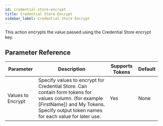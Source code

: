 ```yaml
---
id: credential-store-encrypt
title: Credential Store Encrypt
sidebar_label: Credential Store Encrypt
---
```



This action encrypts the value passed using the Credential Store encrypt key.

## Parameter Reference
| Parameter | Description | Supports Tokens | Default |
| -- | -- | -- | -- |
| Values to Encrypt | Specify values to encrypt for Credential Store. Can contain form tokens for values column. (for example [FirstName]) and My Tokens. Specify output token names for each value for later use. | Yes | None |
